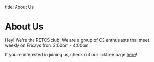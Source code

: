 title: About Us

# About Us

Hey! We're the PETCS club! We are a group of CS enthusiasts that meet weekly on Fridays from 3:00pm - 4:00pm. 

If you're interested in joining us, check out our linktree page [here](https://linktr.ee/petcsclub)!